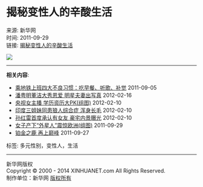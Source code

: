 # 揭秘变性人的辛酸生活

来源: 新华网  
时间: 2011-09-29  
链接: [揭秘变性人的辛酸生活](http://news.xinhuanet.com/life/2011-09/29/c_122104624.htm)

![](http://www.xinhuanet.com/eworld/static/images/xian01.gif)

---

**相关内容**:
- [乘地铁上班四大不良习惯：吃早餐、听歌、补觉](http://news.xinhuanet.com/life/2011-09/05/c_121968136.htm) 2011-09-05
- [潘粤明董洁大秀恩爱 明星夫妻出写真](http://news.xinhuanet.com/jiadian/2012-02/16/c_122706733.htm) 2012-02-16
- [央视女主播 学历资历大PK(组图)](http://news.xinhuanet.com/jiadian/2012-02/10/c_122673865.htm) 2012-02-10
- [印度三姐妹同患狼人综合症 浑身长毛](http://news.xinhuanet.com/jiadian/2012-02/10/c_122679413.htm) 2012-02-10
- [孙红雷首度承认有女友 豪宅内景曝光](http://news.xinhuanet.com/jiadian/2012-02/10/c_122682700.htm) 2012-02-10
- [女子产下“外星人”震惊欧洲(组图)](http://news.xinhuanet.com/life/2011-09/29/c_122103677.htm) 2011-09-29
- [铂金之鹿 再上巅峰](http://news.xinhuanet.com/life/2011-09/27/c_122094610.htm) 2011-09-27

标签: 多元性别，变性人，生活

---

新华网版权  
Copyright © 2000 - 2014 XINHUANET.com All Rights Reserved.  
制作单位：新华网 [版权所有](http://www.news.cn/copyright.htm)
